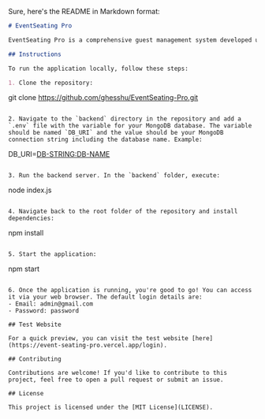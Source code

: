Sure, here's the README in Markdown format:

```markdown
# EventSeating Pro

EventSeating Pro is a comprehensive guest management system developed using JavaScript, Express, ReactJS, Tailwind CSS, and MongoDB. It offers an intuitive web application interface tailored for efficiently managing event guests and their seating arrangements.

## Instructions

To run the application locally, follow these steps:

1. Clone the repository:

   ```
   git clone https://github.com/ghesshu/EventSeating-Pro.git
   ```

2. Navigate to the `backend` directory in the repository and add a `.env` file with the variable for your MongoDB database. The variable should be named `DB_URI` and the value should be your MongoDB connection string including the database name. Example:

   ```
   DB_URI=<DB-STRING:DB-NAME>
   ```

3. Run the backend server. In the `backend` folder, execute:

   ```
   node index.js
   ```

4. Navigate back to the root folder of the repository and install dependencies:

   ```
   npm install
   ```

5. Start the application:

   ```
   npm start
   ```

6. Once the application is running, you're good to go! You can access it via your web browser. The default login details are:
   - Email: admin@gmail.com
   - Password: password

## Test Website

For a quick preview, you can visit the test website [here](https://event-seating-pro.vercel.app/login).

## Contributing

Contributions are welcome! If you'd like to contribute to this project, feel free to open a pull request or submit an issue.

## License

This project is licensed under the [MIT License](LICENSE).
```

